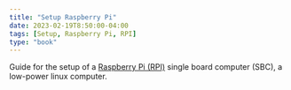 ```yaml
---
title: "Setup Raspberry Pi"
date: 2023-02-19T8:50:00-04:00
tags: [Setup, Raspberry Pi, RPI]
type: "book"
---
```

Guide for the setup of a [Raspberry Pi (RPI)](https://www.raspberrypi.com/) single board computer (SBC), a low-power linux computer.
